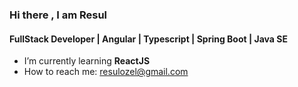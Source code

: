 ### Hi there , I am  Resul
####  FullStack Developer | Angular | Typescript | Spring Boot | Java SE 

<!-- - 🔭 I’m currently working on  The Frontend Developer Career Path  -->
- I’m currently learning **ReactJS**
- How to reach me: resulozel@gmail.com
